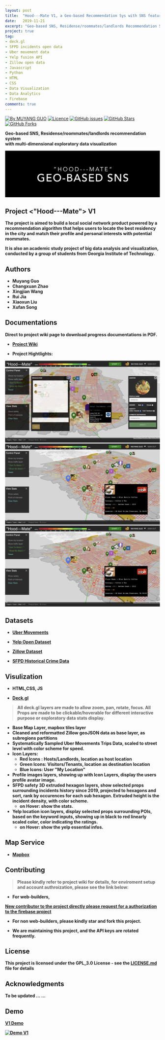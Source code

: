 ```yaml
---
layout: post
title:  "Hood---Mate V1, a Geo-based Recommendation Sys with SNS feature"
date:   2019-11-21
excerpt: "Geo-based SNS, Residense/roommates/landlords Recommendation System, Multi-dimensional exploratory data visualization"
project: true
tag:
- deck.gl
- SFPD incidents open data
- Uber movement data
- Yelp fusion API
- Zillow open data
- Javascript
- Python
- HTML
- CSS
- Data Visualization
- Data Analytics
- Firebase
comments: true
---
```


[![By MUYANG GUO](https://img.shields.io/badge/by-muyangguo-blue.svg)](https://github.com/MUYANGGUO) [![Licence](https://img.shields.io/badge/license-GPL--3.0-blue.svg)](https://github.com/MUYANGGUO/6242/blob/master/LICENSE) [![GitHub issues](https://img.shields.io/github/issues/MUYANGGUO/6242.svg)](https://github.com/MUYANGGUO/6242/issues/) [![GitHub Stars](https://img.shields.io/github/stars/MUYANGGUO/6242.svg?style=social&label=Star)](https://github.com/MUYANGGUO/6242)[![GitHub Forks](https://img.shields.io/github/forks/MUYANGGUO/6242.svg?style=social&label=Fork)](https://github.com/MUYANGGUO/6242)


<b>Geo-based SNS, Residense/roommates/landlords recommendation system<b><br> 
<b>with multi-dimensional exploratory data visualization<b>

 
![title_logo](https://raw.githubusercontent.com/MUYANGGUO/6242/master/readme_images/title_log.png)


## Project <"Hood---Mate"> V1

The project is aimed to build a local social network product powered by a recommendation algorithm that helps users to locate the best residency in the city and match their profile and personal interests with potential roommates.

It is also an academic study project of big data analysis and visualization, conducted by a group of students from Georgia Institute of Technology.  

## Authors

* **Muyang Guo**
* **Changxuan Zhao**
* **Xingjian Wang**
* **Rui Jia**
* **Xiaoxun Liu**
* **Xufan Song**

## Documentations

Direct to project wiki page to download progress documentations in PDF. 

- [Project Wiki](https://github.com/MUYANGGUO/6242/wiki)
 
- Project Hightlights:
 
 ![image1](https://raw.githubusercontent.com/MUYANGGUO/6242/master/readme_images/image1.png)
 ![image2](https://raw.githubusercontent.com/MUYANGGUO/6242/master/readme_images/image2.png)
 ![image3](https://raw.githubusercontent.com/MUYANGGUO/6242/master/readme_images/image2.png)

## Datasets

- [Uber Movements](https://movement.uber.com/cities?lang=en-US)

- [Yelp Open Dataset](https://www.yelp.com/dataset)

- [Zillow Dataset](https://www.zillow.com/howto/api/APIOverview.htm)

- [SFPD Historical Crime Data](https://data.sfgov.org/Public-Safety/Police-Department-Incident-Reports-2018-to-Present/wg3w-h783)

## Visulization

- HTML,CSS, JS

- [Deck.gl](https://deck.gl/#/)

> All deck.gl layers are made to allow zoom, pan, rotate, focus. 
> All Props are made to be clickable/hoverable for different interactive purpose or exploratory data stats display.
 
  - Base Map Layer, mapbox tiles layer
  - Cleaned and reformatted Zillow geoJSON data as base layer, as subregions partitions
  - Systematically Sampled Uber Movements Trips Data, scaled to street level with color scheme for speed.
  - Icon Layers:
    - Red Icons : Hosts/Landlords, location as host location
    - Green Icons: Visitors/Tenants, location as destination location
    - Blue Icons: User "My Location"
  - Profile images layers, showing up with Icon Layers, display the users profile avatar image.
  - SFPD safety 3D extruded hexagon layers, show selected props surrounding incidents history since 2019, projected to hexagons and sort, rank by occurences for each sub hexagon. Extruded height is the incident density, with color scheme. 
    - on Hover: show the stats.
  - Yelp location icon layers, display selected props surrounding POIs, based on the keyword inputs, showing up in black to red linearly scaled color, color indicating the ratings. 
    - on Hover: show the yelp essential infos.

## Map Service

- [Mapbox](https://mapbox.com/)

## Contributing

> Please kindly refer to project wiki for details, for enviroment setup and account authroization, please see the link below:

- For web-builders,

[New contributor to the project directly please request for a authorization to the firebase project](https://github.com/MUYANGGUO/6242/wiki/Web-APP-Development-Environment-Setup-Guide)

- For non web-builders, please kindly star and fork this project.

- We are maintaining this project, and the API keys are rotated frequently.

## License

This project is licensed under the GPL_3.0 License - see the [LICENSE.md](/LICENSE) file for details

## Acknowledgments

To be updated ... ...

## Demo
[V1 Demo](https://www.youtube.com/watch?v=lmKRxIYy7Eo)

<a href="https://www.youtube.com/watch?feature=player_embedded&v=lmKRxIYy7Eo
" target="_blank"><img src="https://img.youtube.com/vi/lmKRxIYy7Eo/0.jpg" 
alt="Demo V1"/></a>

